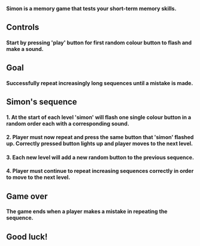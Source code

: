 #### Simon is a memory game that tests your short-term memory skills.

## Controls       

#### Start by pressing 'play' button for first random colour button to flash and make a sound.
     
## Goal     
   
#### Successfully repeat increasingly long sequences until a mistake is made.

## Simon's sequence

#### 1. At the start of each level 'simon' will flash one single colour button in a random order each with a corresponding sound.
#### 2. Player must now repeat and press the same button that 'simon' flashed up. Correctly pressed button lights up and player moves to the next level.
#### 3. Each new level will add a new random button to the previous sequence.
#### 4. Player must continue to repeat increasing sequences correctly in order to move to the next level.

## Game over 

#### The game ends when a player makes a mistake in repeating the sequence. 

## Good luck!